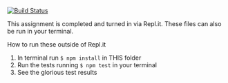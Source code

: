 [![Build Status](https://travis-ci.org/LaunchCodeEducation/mars-rover-auto-graded.svg?branch=master)](https://travis-ci.org/LaunchCodeEducation/mars-rover-auto-graded)

This assignment is completed and turned in via Repl.it. These files can also be run in your terminal.

How to run these outside of Repl.it
1. In terminal run `$ npm install` in THIS folder
2. Run the tests running `$ npm test` in your terminal
3. See the glorious test results